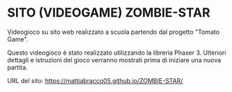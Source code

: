 # SITO (VIDEOGAME) ZOMBIE-STAR

Videogioco su sito web realizzato a scuola partendo dal progetto "Tomato Game".

Questo videogioco è stato realizzato utilizzando la libreria Phaser 3. Ulteriori dettagli e istruzioni del gioco verranno mostrati prima di iniziare una nuova partita.

URL del sito: https://mattiabracco05.github.io/ZOMBIE-STAR/
